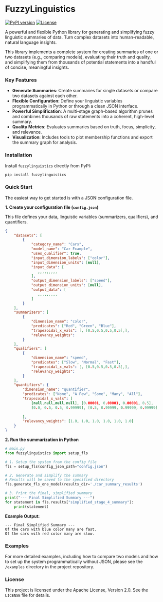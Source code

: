 # FuzzyLinguistics

[![PyPI version](https://badge.fury.io/py/fuzzylinguistics.svg)](https://badge.fury.io/py/fuzzylinguistics)
[![License](https://img.shields.io/badge/License-Apache_2.0-blue.svg)](https://opensource.org/licenses/Apache-2.0)

A powerful and flexible Python library for generating and simplifying fuzzy linguistic summaries of data. Turn complex datasets into human-readable, natural language insights.

This library implements a complete system for creating summaries of one or two datasets (e.g., comparing models), evaluating their truth and quality, and simplifying them from thousands of potential statements into a handful of concise, meaningful insights.

### Key Features

*   **Generate Summaries**: Create summaries for single datasets or compare two datasets against each other.
*   **Flexible Configuration**: Define your linguistic variables programmatically in Python or through a clean JSON interface.
*   **Powerful Simplification**: A multi-stage graph-based algorithm prunes and combines thousands of raw statements into a coherent, high-level summary.
*   **Quality Metrics**: Evaluates summaries based on truth, focus, simplicity, and relevance.
*   **Visualization**: Includes tools to plot membership functions and export the summary graph for analysis.

### Installation

Install `fuzzylinguistics` directly from PyPI:

```bash
pip install fuzzylinguistics
```

### Quick Start

The easiest way to get started is with a JSON configuration file.

**1. Create your configuration file (`config.json`)**

This file defines your data, linguistic variables (summarizers, qualifiers), and quantifiers.

```json
{
    "datasets": [
        {
            "category_name": "Cars",
            "model_name": "Car Example",
            "uses_qualifier": true,
            "input_dimension_labels": ["color"],
            "input_dimension_units": [null],
            "input_data": [
               ,,,,,,,,,
            ],
            "output_dimension_labels": ["speed"],
            "output_dimension_units": [null],
            "output_data": [
               ,,,,,,,,,
            ]
        }
    ],
    "summarizers": [
        {
            "dimension_name": "color",
            "predicates": ["Red", "Green", "Blue"],
            "trapezoidal_x_vals": [, [0.5,0.5,0.5,0.5],],
            "relevancy_weights":
        }
    ],
    "qualifiers": [
        {
            "dimension_name": "speed",
            "predicates": ["Slow", "Normal", "Fast"],
            "trapezoidal_x_vals": [, [0.5,0.5,0.5,0.5],],
            "relevancy_weights":
        }
    ],
    "quantifiers": {
        "dimension_name": "quantifier",
        "predicates": ["None", "A Few", "Some", "Many", "All"],
        "trapezoidal_x_vals": [
            [null,null,null,null], [0.00001, 0.00001, 0.00001, 0.5],
            [0.0, 0.5, 0.5, 0.99999], [0.5, 0.99999, 0.99999, 0.99999],
           
        ],
        "relevancy_weights": [1.0, 1.0, 1.0, 1.0, 1.0, 1.0]
    }
}
```

**2. Run the summarization in Python**

```python
# main.py
from fuzzylinguistics import setup_fls

# 1. Setup the system from the config file
fls = setup_fls(config_json_path="config.json")

# 2. Generate and simplify the summary
# Results will be saved to the specified directory
fls.generate_fls_one_model(results_dir='./car_summary_results')

# 3. Print the final, simplified summary
print("--- Final Simplified Summary ---")
for statement in fls.results["simplified_stage_4_summary"]:
    print(statement)
```

**Example Output:**

```
--- Final Simplified Summary ---
Of the cars with blue color many are fast.
Of the cars with red color many are slow.
```

### Examples

For more detailed examples, including how to compare two models and how to set up the system programmatically without JSON, please see the `/examples` directory in the project repository.

### License

This project is licensed under the Apache License, Version 2.0. See the `LICENSE` file for details.